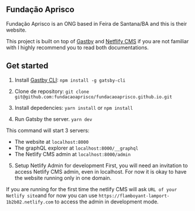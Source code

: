 Fundação Aprisco
---
Fundação Aprisco is an ONG based in Feira de Santana/BA and this is their website.

This project is built on top of [Gastby](https://www.gatsbyjs.org/docs/) and [Netflify CMS](https://www.netlifycms.org/) if you are not familiar with I highly recommend you to read both documentations.


Get started
---- 
1. Install [Gastby CLI](https://www.gatsbyjs.org/docs/gatsby-cli/):
`npm install -g gatsby-cli`

2. Clone de repository:
`git clone git@github.com:fundacaoaprisco/fundacaoaprisco.github.io.git`

3. Install depedencies:
`yarn install` or `npm install`

4. Run Gatsby the server. 
`yarn dev`

This command will start 3 servers:
- The website at `localhost:8000`
- The graphQL explorer at `localhost:8000/__graphql`
- The Netlify CMS admin at `localhost:8000/admin`

5. Setup Netlify Admin for development 
First, you will need an invitation to access Netlify CMS admin, even in localhost. For now it is okay to have the website running only in one domain.

If you are running for the first time the netlify CMS will ask `URL of your Netlify site`and for now you can use `https://flamboyant-lamport-1b2b02.netlify.com` to access the admin in development mode.
